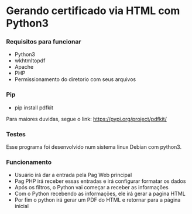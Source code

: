 # Gerando certificado via HTML com Python3

### Requisitos para funcionar
* Python3
* wkhtmltopdf
* Apache
* PHP
* Permissionamento do diretorio com seus arquivos

### Pip
* pip install pdfkit

Para maiores duvidas, segue o link:
https://pypi.org/project/pdfkit/

### Testes
Esse programa foi desenvolvido num sistema linux Debian com python3.

### Funcionamento
* Usuário irá dar a entrada pela Pag Web principal
* Pag PHP irá receber essas entradas e irá configurar formatar os dados
* Após os filtros, o Python vai começar a receber as informações
* Com o Python recebendo as informações, ele irá gerar a pagina HTML
* Por fim o python irá gerar um PDF do HTML e retornar para a página inicial
